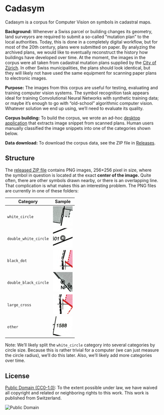 # Cadasym

Cadasym is a corpus for Computer Vision on symbols in cadastral maps.

**Background:** Whenever a Swiss parcel or building changes its
geometry, land surveyors are required to submit a so-called “mutation
plan” to the local authorities.  Today, this is done in a completely
digital workflow, but for most of the 20th century, plans were
submitted on paper. By analyzing the archived plans, we would like to
eventually reconstruct the history how buildings have developed over
time. At the moment, the images in the corpus were all taken from
cadastral mutation plans supplied by the [City of
Zürich](https://www.stadt-zuerich.ch/ted/de/index/geoz.html). In other
Swiss municipalities, the plans should look identical, but they will
likely not have used the same equipment for scanning paper plans to
electronic images.

**Purpose:** The images from this corpus are useful for testing,
evaluating and training computer vision systems. The symbol
recognition task appears ideal for training Convolutional Neural
Networks with synthetic training data; or maybe it’s enough to go with
“old-school” algorithmic computer vision.  Whatever solution we end up
using, we’ll need to evaluate its quality.

**Corpus building:** To build the corpus, we wrote an ad-hoc [desktop
application](./corpus_builder) that extracts image snippet from
scanned plans. Human users manually classified the image snippets into
one of the categories shown below.

**Data download:** To download the corpus data, see the ZIP file
in [Releases](https://github.com/brawer/cadasym/releases/).


## Structure

The [released ZIP file](https://github.com/brawer/cadasym/releases/) contains
PNG images, 256×256 pixel in size, where the symbol in question
is located at the exact **center of the image.** Quite often, there are
other symbols drawn nearby, or there is an overlapping line. That complication
is what makes this an interesting problem. The PNG files are currently in one of these
folders:

| Category              | Sample                                                                                                              |
| --------------------- | ------------------------------------------------------------------------------------------------------------------- |
| `white_circle`        | [<img src="./doc/samples/white_circle.png" width="64" height="64" />](./doc/samples/white_circle.png)               |
| `double_white_circle` | [<img src="./doc/samples/double_white_circle.png" width="64" height="64" />](./doc/samples/double_white_circle.png) |
| `black_dot`           | [<img src="./doc/samples/black_dot.png" width="64" height="64" />](./doc/samples/black_dot.png)                     |
| `double_black_circle` | [<img src="./doc/samples/double_black_circle.png" width="64" height="64" />](./doc/samples/double_black_circle.png) |
| `large_cross`         | [<img src="./doc/samples/large_cross.png" width="64" height="64" />](./doc/samples/large_cross.png)                 |
| `other`               | [<img src="./doc/samples/other.png" width="64" height="64" />](./doc/samples/other.png)                             |

Note: We’ll likely split the `white_circle` category into several categories by circle size. Because this is rather trivial for a computer (we can just measure
the circle radius), we’ll do this later. Also, we’ll likely add more categories over time.


## License

[Public Domain (CC0-1.0)](https://creativecommons.org/publicdomain/zero/1.0/): To the
extent possible under law, we have waived all copyright and related or
neighboring rights to this work. This work is published from Switzerland.

![Public Domain](https://mirrors.creativecommons.org/presskit/buttons/88x31/svg/cc-zero.svg)
